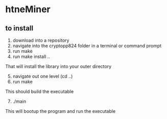 # htneMiner

## to install
1. download into a repository
2. navigate into the cryptopp824 folder in a terminal or command prompt
3. run make
4. run make install ..

  That will install the library into your outer directory

5. navigate out one level (cd ..)
6. run make

  This should build the executable
 
7. ./main

  This will bootup the program and run the executable
